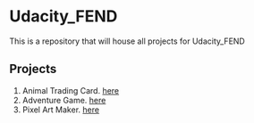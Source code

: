# Udacity_FEND
This is a repository that will house all projects for Udacity_FEND

## Projects

1. Animal Trading Card. [here](https://github.com/amnotme/Udacity_FEND/tree/main/01_Animal_Trading_Cards)
2. Adventure Game. [here](https://github.com/amnotme/Udacity_FEND/tree/main/02_Adventure_Game)
3. Pixel Art Maker. [here](https://github.com/amnotme/Udacity_FEND/tree/main/03_Pixel_Art_Maker)